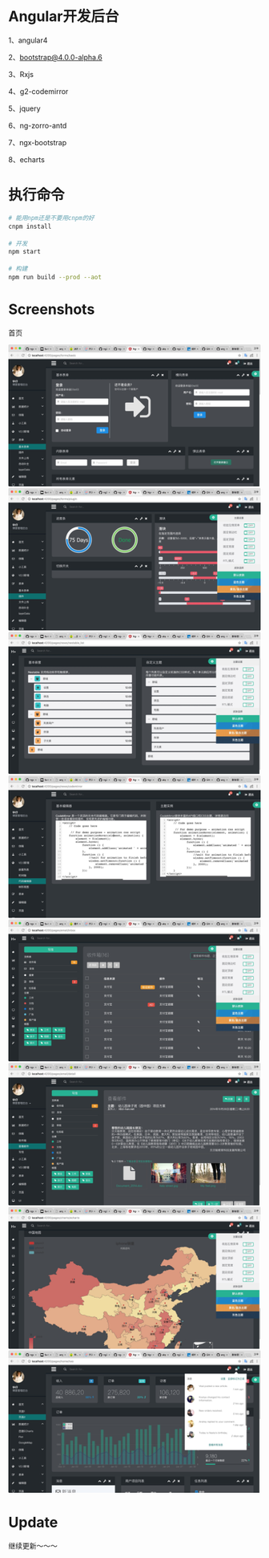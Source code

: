 
# Angular开发后台
 1、angular4
 
 2、bootstrap@4.0.0-alpha.6
 
 3、Rxjs
 
 4、g2-codemirror
 
 5、jquery
 
 6、ng-zorro-antd
 
 7、ngx-bootstrap
 
 8、echarts

# 执行命令
```bash
# 能用npm还是不要用cnpm的好
cnpm install

# 开发
npm start

# 构建
npm run build --prod --aot
```


# Screenshots

 首页
  
 <img src="https://github.com/huazai128/Ng4-H/blob/master/src/assets/img/index01.png">
  
 <img src="https://github.com/huazai128/Ng4-H/blob/master/src/assets/img/index02.png">
 
 <img src="https://github.com/huazai128/Ng4-H/blob/master/src/assets/img/index03.png">
 
 <img src="https://github.com/huazai128/Ng4-H/blob/master/src/assets/img/index04.png">
 
 <img src="https://github.com/huazai128/Ng4-H/blob/master/src/assets/img/index05.png">
 
 <img src="https://github.com/huazai128/Ng4-H/blob/master/src/assets/img/index06.png">
 
 <img src="https://github.com/huazai128/Ng4-H/blob/master/src/assets/img/index07.png">
 
 <img src="https://github.com/huazai128/Ng4-H/blob/master/src/assets/img/index08.png">
 
 
# Update
  
  继续更新～～～
 
 
